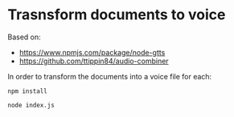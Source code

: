 # Trasnsform documents to voice

Based on:

- https://www.npmjs.com/package/node-gtts
- https://github.com/ttippin84/audio-combiner

In order to transform the documents into a voice file for each:

```
npm install
```

```
node index.js
```
